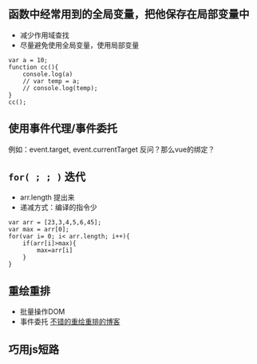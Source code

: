 
## 函数中经常用到的全局变量，把他保存在局部变量中
- 减少作用域查找
- 尽量避免使用全局变量，使用局部变量

```
var a = 10;
function cc(){
    console.log(a)
    // var temp = a;
    // console.log(temp);
}
cc();
```

## 使用事件代理/事件委托
例如：event.target, event.currentTarget
反问？那么vue的绑定？

## `for( ; ; )` 迭代
-  arr.length 提出来
-  递减方式：编译的指令少

```
var arr = [23,3,4,5,6,45];
var max = arr[0];
for(var i= 0; i< arr.length; i++){
    if(arr[i]>max){
        max=arr[i]
    }
}
```


## 重绘重排
-  批量操作DOM
-  事件委托
[不错的重绘重排的博客](https://www.cnblogs.com/qcloud1001/p/10265985.html)

##  巧用js短路
 